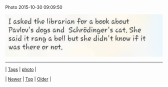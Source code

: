 <!--
title: Photo 2015-10-30 09
date: 2020-06-28T15:27:00.097Z
tags: photo
-->


Photo 2015-10-30 09:09:50

![](132201512547-0.jpg)

<!--BOTTOM-POST-NAVIGATION-->
---

| [Tags](tags.md) | [photo](tag-photo.md) |

| [Newer](132199449749.md) | [Top](index.md) | [Older](132232074750.md) |